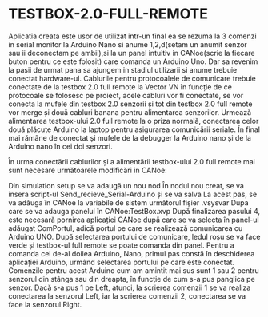 # TESTBOX-2.0-FULL-REMOTE
Aplicatia creata este usor de utilizat intr-un final ea se rezuma la 3 comenzi in serial monitor la Arduino Nano si anume 1,2,d(setam un anumit senzor sau ii deconectam pe ambii),si la un panel intuitiv in CANoe(scrie la fiecare buton pentru ce este folosit) care comanda un Arduino Uno.
Dar sa revenim la pasii de urmat pana sa ajungem in stadiul utilizarii si anume trebuie conectat hardware-ul. 
Cablurile pentru protocoalele de comunicare trebuie conectate de la testbox 2.0 full remote la Vector VN în funcție de ce protocoale se folosesc pe proiect, acele cabluri vor fi conectate, 
se vor conecta la mufele din testbox 2.0 senzorii și tot din testbox 2.0 full remote vor merge și două cabluri banana pentru alimentarea senzorilor.
 Urmează alimentarea testbox-ului 2.0 full remote la o priza normală, conectarea celor două plăcuțe Arduino la laptop pentru asigurarea comunicării seriale.
 În final mai rămâne de conectat și mufele de la debugger la Arduino nano și de la Arduino nano în cei doi senzori.

În urma conectării cablurilor și a alimentării testbox-ului 2.0 full remote mai sunt necesare următoarele modificări in CANoe:

Din simulation setup se va adaugă un nou nod
În nodul nou creat, se va insera script-ul Send_recieve_Serial-Arduino și se va salva
La acest pas, se va adăuga în CANoe la variabile de sistem următorul fișier .vsysvar
Dupa care se va adauga panelul în CANoe:TestBox.xvp
După finalizarea pasului 4, este necesară pornirea aplicației CANoe după care se va selecta în panel-ul adăugat ComPortul, adică portul pe care se realizează comunicarea cu Arduino UNO. 
După selectarea portului de comunicare, ledul roșu se va face verde și testbox-ul full remote se poate comanda din panel. Pentru a comanda cel de-al doilea Arduino, Nano, primul pas constă în deschiderea aplicației Arduino, urmând selectarea portului pe care este conectat.
Comenzile pentru acest Arduino cum am amintit mai sus sunt 1 sau 2 pentru senzorul din stânga sau din dreapta, în funcție de cum s-a pus panglica pe senzor. 
Dacă s-a pus 1 pe Left, atunci, la scrierea comenzii 1 se va realiza conectarea la senzorul Left, iar la scrierea comenzii 2, conectarea se va face la senzorul Right.

 
